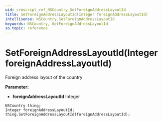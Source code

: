 ```yaml
---
uid: crmscript_ref_NSCountry_SetForeignAddressLayoutId
title: SetForeignAddressLayoutId(Integer foreignAddressLayoutId)
intellisense: NSCountry.SetForeignAddressLayoutId
keywords: NSCountry, GetForeignAddressLayoutId
so.topic: reference
---
```


# SetForeignAddressLayoutId(Integer foreignAddressLayoutId)

Foreign address layout of the country

**Parameter:** 
* **foreignAddressLayoutId** Integer

```crmscript
NSCountry thing;
Integer foreignAddressLayoutId;
thing.SetForeignAddressLayoutId(foreignAddressLayoutId);
```

